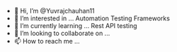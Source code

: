 - 👋 Hi, I’m @Yuvrajchauhan11
- 👀 I’m interested in ... Automation Testing Frameworks 
- 🌱 I’m currently learning ... Rest API testing
- 💞️ I’m looking to collaborate on ...
- 📫 How to reach me ...

<!---
Yuvrajchauhan11/Yuvrajchauhan11 is a ✨ special ✨ repository because its `README.md` (this file) appears on your GitHub profile.
You can click the Preview link to take a look at your changes.
--->

